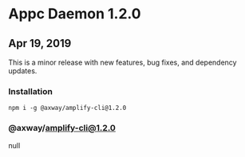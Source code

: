 # Appc Daemon 1.2.0

## Apr 19, 2019

This is a minor release with new features, bug fixes, and dependency updates.

### Installation

```
npm i -g @axway/amplify-cli@1.2.0
```

### @axway/amplify-cli@1.2.0

null